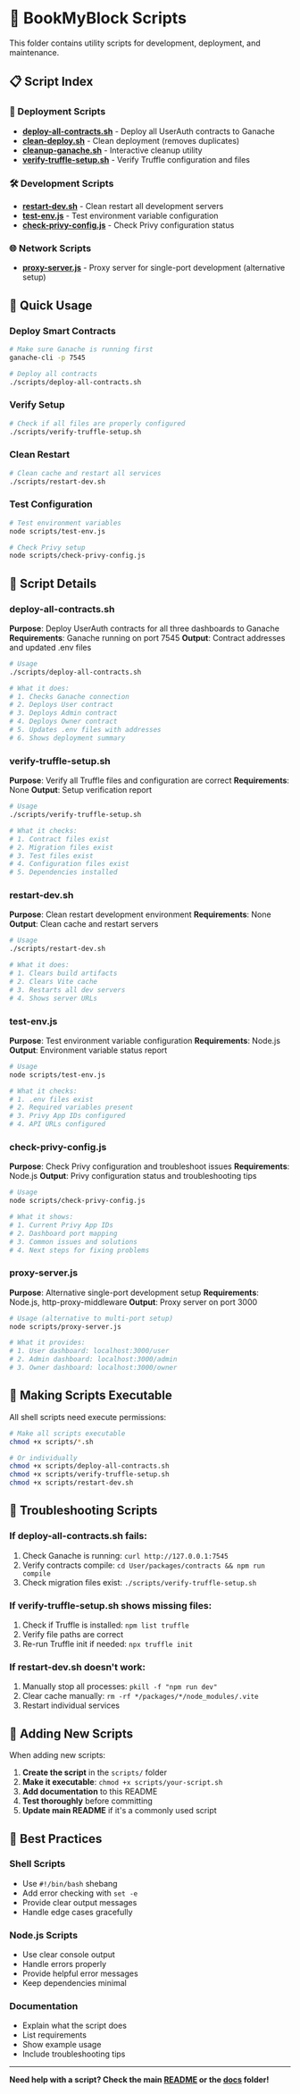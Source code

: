 # 🔧 BookMyBlock Scripts

This folder contains utility scripts for development, deployment, and maintenance.

## 📋 Script Index

### 🚀 Deployment Scripts
- **[deploy-all-contracts.sh](deploy-all-contracts.sh)** - Deploy all UserAuth contracts to Ganache
- **[clean-deploy.sh](clean-deploy.sh)** - Clean deployment (removes duplicates)
- **[cleanup-ganache.sh](cleanup-ganache.sh)** - Interactive cleanup utility
- **[verify-truffle-setup.sh](verify-truffle-setup.sh)** - Verify Truffle configuration and files

### 🛠️ Development Scripts  
- **[restart-dev.sh](restart-dev.sh)** - Clean restart all development servers
- **[test-env.js](test-env.js)** - Test environment variable configuration
- **[check-privy-config.js](check-privy-config.js)** - Check Privy configuration status

### 🌐 Network Scripts
- **[proxy-server.js](proxy-server.js)** - Proxy server for single-port development (alternative setup)

## 🎯 Quick Usage

### Deploy Smart Contracts
```bash
# Make sure Ganache is running first
ganache-cli -p 7545

# Deploy all contracts
./scripts/deploy-all-contracts.sh
```

### Verify Setup
```bash
# Check if all files are properly configured
./scripts/verify-truffle-setup.sh
```

### Clean Restart
```bash
# Clean cache and restart all services
./scripts/restart-dev.sh
```

### Test Configuration
```bash
# Test environment variables
node scripts/test-env.js

# Check Privy setup
node scripts/check-privy-config.js
```

## 📖 Script Details

### deploy-all-contracts.sh
**Purpose**: Deploy UserAuth contracts for all three dashboards to Ganache
**Requirements**: Ganache running on port 7545
**Output**: Contract addresses and updated .env files

```bash
# Usage
./scripts/deploy-all-contracts.sh

# What it does:
# 1. Checks Ganache connection
# 2. Deploys User contract
# 3. Deploys Admin contract  
# 4. Deploys Owner contract
# 5. Updates .env files with addresses
# 6. Shows deployment summary
```

### verify-truffle-setup.sh
**Purpose**: Verify all Truffle files and configuration are correct
**Requirements**: None
**Output**: Setup verification report

```bash
# Usage
./scripts/verify-truffle-setup.sh

# What it checks:
# 1. Contract files exist
# 2. Migration files exist
# 3. Test files exist
# 4. Configuration files exist
# 5. Dependencies installed
```

### restart-dev.sh
**Purpose**: Clean restart development environment
**Requirements**: None
**Output**: Clean cache and restart servers

```bash
# Usage
./scripts/restart-dev.sh

# What it does:
# 1. Clears build artifacts
# 2. Clears Vite cache
# 3. Restarts all dev servers
# 4. Shows server URLs
```

### test-env.js
**Purpose**: Test environment variable configuration
**Requirements**: Node.js
**Output**: Environment variable status report

```bash
# Usage
node scripts/test-env.js

# What it checks:
# 1. .env files exist
# 2. Required variables present
# 3. Privy App IDs configured
# 4. API URLs configured
```

### check-privy-config.js
**Purpose**: Check Privy configuration and troubleshoot issues
**Requirements**: Node.js
**Output**: Privy configuration status and troubleshooting tips

```bash
# Usage
node scripts/check-privy-config.js

# What it shows:
# 1. Current Privy App IDs
# 2. Dashboard port mapping
# 3. Common issues and solutions
# 4. Next steps for fixing problems
```

### proxy-server.js
**Purpose**: Alternative single-port development setup
**Requirements**: Node.js, http-proxy-middleware
**Output**: Proxy server on port 3000

```bash
# Usage (alternative to multi-port setup)
node scripts/proxy-server.js

# What it provides:
# 1. User dashboard: localhost:3000/user
# 2. Admin dashboard: localhost:3000/admin
# 3. Owner dashboard: localhost:3000/owner
```

## 🔧 Making Scripts Executable

All shell scripts need execute permissions:

```bash
# Make all scripts executable
chmod +x scripts/*.sh

# Or individually
chmod +x scripts/deploy-all-contracts.sh
chmod +x scripts/verify-truffle-setup.sh
chmod +x scripts/restart-dev.sh
```

## 🐛 Troubleshooting Scripts

### If deploy-all-contracts.sh fails:
1. Check Ganache is running: `curl http://127.0.0.1:7545`
2. Verify contracts compile: `cd User/packages/contracts && npm run compile`
3. Check migration files exist: `./scripts/verify-truffle-setup.sh`

### If verify-truffle-setup.sh shows missing files:
1. Check if Truffle is installed: `npm list truffle`
2. Verify file paths are correct
3. Re-run Truffle init if needed: `npx truffle init`

### If restart-dev.sh doesn't work:
1. Manually stop all processes: `pkill -f "npm run dev"`
2. Clear cache manually: `rm -rf */packages/*/node_modules/.vite`
3. Restart individual services

## 📝 Adding New Scripts

When adding new scripts:

1. **Create the script** in the `scripts/` folder
2. **Make it executable**: `chmod +x scripts/your-script.sh`
3. **Add documentation** to this README
4. **Test thoroughly** before committing
5. **Update main README** if it's a commonly used script

## 🎯 Best Practices

### Shell Scripts
- Use `#!/bin/bash` shebang
- Add error checking with `set -e`
- Provide clear output messages
- Handle edge cases gracefully

### Node.js Scripts
- Use clear console output
- Handle errors properly
- Provide helpful error messages
- Keep dependencies minimal

### Documentation
- Explain what the script does
- List requirements
- Show example usage
- Include troubleshooting tips

---

**Need help with a script? Check the main [README](../README.md) or the [docs](../docs/) folder!**